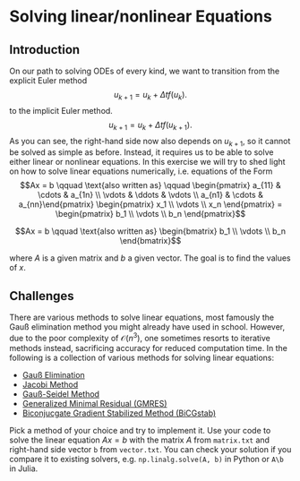 # Solving linear/nonlinear Equations

## Introduction

On our path to solving ODEs of every kind, we want to transition from the explicit Euler method
$$u_{k+1} = u_k + \Delta t f(u_k).$$
to the implicit Euler method.
$$u_{k+1} = u_k + \Delta t f(u_{k+1}).$$
As you can see, the right-hand side now also depends on $u_{k+1}$, so it cannot be solved as simple as before. Instead, it requires us to be able to solve either linear or nonlinear equations. In this exercise we will try to shed light on how to solve linear equations numerically, i.e. equations of the Form
$$Ax = b \qquad \text{also written as} \qquad \begin{pmatrix} a_{11} & \cdots & a_{1n} \\
   \vdots & \ddots & \vdots \\
   a_{n1} & \cdots & a_{nn}\end{pmatrix}
   \begin{pmatrix} x_1 \\ \vdots \\ x_n \end{pmatrix} = \begin{pmatrix} b_1 \\ \vdots \\ b_n \end{pmatrix}$$

```math
Ax = b \qquad \text{also written as} \begin{bmatrix} b_1 \\ \vdots \\ b_n \end{bmatrix}
```
where $A$ is a given matrix and $b$ a given vector. The goal is to find the values of $x$.

## Challenges

There are various methods to solve linear equations, most famously the Gauß elimination method you might already have used in school. However, due to the poor complexity of $\mathcal{O}(n^3)$, one sometimes resorts to iterative methods instead, sacrificing accuracy for reduced computation time. In the following is a collection of various methods for solving linear equations:

- [Gauß Elimination](https://en.wikipedia.org/wiki/Gaussian_elimination)
- [Jacobi Method](https://en.wikipedia.org/wiki/Jacobi_method)
- [Gauß-Seidel Method](https://en.wikipedia.org/wiki/Gauss%E2%80%93Seidel_method)
- [Generalized Minimal Residual (GMRES)](https://en.wikipedia.org/wiki/Generalized_minimal_residual_method)
- [Biconjucgate Gradient Stabilized Method (BiCGstab)](https://en.wikipedia.org/wiki/Biconjugate_gradient_stabilized_method)

Pick a method of your choice and try to implement it. Use your code to solve the linear equation $Ax=b$ with the matrix $A$ from `matrix.txt` and right-hand side vector `b` from `vector.txt`. You can check your solution if you compare it to existing solvers, e.g. `np.linalg.solve(A, b)` in Python or `A\b` in Julia.